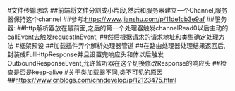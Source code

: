 #文件传输思路
##前端将文件分割成小片段,然后和服务器建立一个Channel,服务器保持这个channel
##参考:https://www.jianshu.com/p/11de1cb3e9af
##服务器:
##http解析器放在最前面,之后的第一个处理器触发channelRead0以后主动的callEvent去触发requestInEvent,
##然后根据请求的请求地址和类型确定处理方法
#框架预设
##加载插件弄个解析处理器管道
##在路由处理器处理结果返回后,封装成FullHttpResponse并且设置完响应头和体以后触发OutboundResponseEvent,允许监听器在这个切换修改Response的响应头
##检查是否是keep-alive
#关于类加载器不同,类不可见的原因
##https://www.cnblogs.com/cnndevelop/p/12123475.html